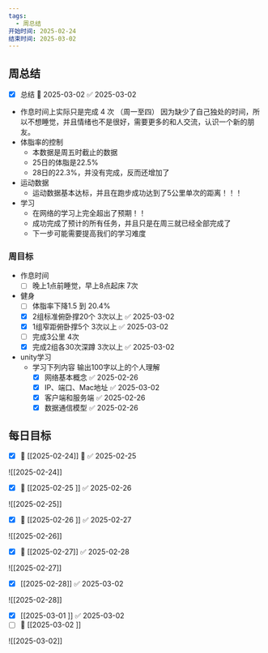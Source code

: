 ```yaml
---
tags:
  - 周总结
开始时间: 2025-02-24
结束时间: 2025-03-02
---
```


## 周总结
- [x] 总结 📅 2025-03-02 ✅ 2025-03-02
- 作息时间上实际只是完成 4 次 （周一至四）
因为缺少了自己独处的时间，所以不想睡觉，并且情绪也不是很好，需要更多的和人交流，认识一个新的朋友。
- 体脂率的控制
	- 本数据是周五时截止的数据
	- 25日的体脂是22.5% 
	- 28日的22.3%，并没有完成，反而还增加了
- 运动数据
	- 运动数据基本达标，并且在跑步成功达到了5公里单次的距离！！！
- 学习
	- 在网络的学习上完全超出了预期！！
	- 成功完成了预计的所有任务，并且只是在周三就已经全部完成了
	- 下一步可能需要提高我们的学习难度

### 周目标
- 作息时间
	- [ ] 晚上1点前睡觉，早上8点起床 7次
- 健身
	- [ ] 体脂率下降1.5 到 20.4%
	- [x] 2组标准俯卧撑20个 3次以上 ✅ 2025-03-02
	- [x] 1组窄距俯卧撑5个  3次以上 ✅ 2025-03-02
	- [ ] 完成3公里 4次
	- [x] 完成2组各30次深蹲 3次以上 ✅ 2025-03-02
- unity学习
	- 学习下列内容 输出100字以上的个人理解
		- [x] 网络基本概念 ✅ 2025-02-26
		- [x] IP、端口、Mac地址 ✅ 2025-03-02
		- [x] 客户端和服务端 ✅ 2025-02-26
		- [x] 数据通信模型 ✅ 2025-02-26

## 每日目标
- [x] 📅 [[2025-02-24]] 🛫 ✅ 2025-02-25

![[2025-02-24]]

- [x] 📅 [[2025-02-25 ]] ✅ 2025-02-26

![[2025-02-25]]

- [x] 📅 [[2025-02-26 ]] ✅ 2025-02-27

![[2025-02-26]]

- [x] 📅 [[2025-02-27]] ✅ 2025-02-28

![[2025-02-27]]

- [x] [[2025-02-28]] ✅ 2025-03-02

![[2025-02-28]]

- [x] [[2025-03-01 ]] ✅ 2025-03-02
- [ ] 📅 [[2025-03-02 ]]

![[2025-03-02]]
